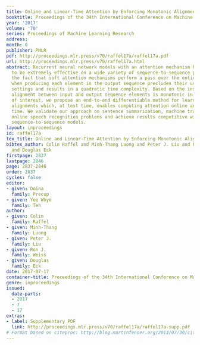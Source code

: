 ```yaml
---
title: Online and Linear-Time Attention by Enforcing Monotonic Alignments
booktitle: Proceedings of the 34th International Conference on Machine Learning
year: '2017'
volume: '70'
series: Proceedings of Machine Learning Research
address: 
month: 0
publisher: PMLR
pdf: http://proceedings.mlr.press/v70/raffel17a/raffel17a.pdf
url: http://proceedings.mlr.press/v70/raffel17a.html
abstract: Recurrent neural network models with an attention mechanism have proven
  to be extremely effective on a wide variety of sequence-to-sequence problems. However,
  the fact that soft attention mechanisms perform a pass over the entire input sequence
  when producing each element in the output sequence precludes their use in online
  settings and results in a quadratic time complexity. Based on the insight that the
  alignment between input and output sequence elements is monotonic in many problems
  of interest, we propose an end-to-end differentiable method for learning monotonic
  alignments which, at test time, enables computing attention online and in linear
  time. We validate our approach on sentence summarization, machine translation, and
  online speech recognition problems and achieve results competitive with existing
  sequence-to-sequence models.
layout: inproceedings
id: raffel17a
tex_title: Online and Linear-Time Attention by Enforcing Monotonic Alignments
bibtex_author: Colin Raffel and Minh-Thang Luong and Peter J. Liu and Ron J. Weiss
  and Douglas Eck
firstpage: 2837
lastpage: 2846
page: 2837-2846
order: 2837
cycles: false
editor:
- given: Doina
  family: Precup
- given: Yee Whye
  family: Teh
author:
- given: Colin
  family: Raffel
- given: Minh-Thang
  family: Luong
- given: Peter J.
  family: Liu
- given: Ron J.
  family: Weiss
- given: Douglas
  family: Eck
date: 2017-07-17
container-title: Proceedings of the 34th International Conference on Machine Learning
genre: inproceedings
issued:
  date-parts:
  - 2017
  - 7
  - 17
extras:
- label: Supplementary PDF
  link: http://proceedings.mlr.press/v70/raffel17a/raffel17a-supp.pdf
# Format based on citeproc: http://blog.martinfenner.org/2013/07/30/citeproc-yaml-for-bibliographies/
---
```


